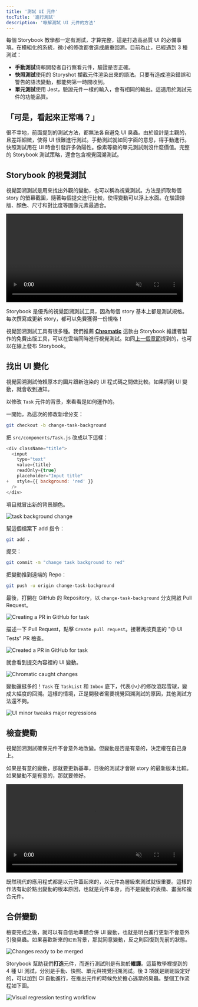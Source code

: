 ```yaml
---
title: '測試 UI 元件'
tocTitle: '進行測試'
description: '瞭解測試 UI 元件的方法'
---
```


每個 Storybook 教學都一定有測試，才算完整，這是打造高品質 UI 的必備事項。在模組化的系統，微小的修改都會造成嚴重回溯。目前為止，已經遇到 3 種測試：

- **手動測試**倚賴開發者自行察看元件，驗證是否正確。
- **快照測試**使用的 Storyshot 攔截元件渲染出來的語法。只要有造成渲染錯誤和警告的語法變動，都能夠第一時間收到。
- **單元測試**使用 Jest，驗證元件一樣的輸入，會有相同的輸出。這適用於測試元件的功能品質。

## 「可是，看起來正常嗎？」

很不幸地，前面提到的測試方法，都無法各自避免 UI 臭蟲。由於設計是主觀的，且差距細微，使得 UI 很難進行測試。手動測試就如同字面的意思，得手動進行。快照測試用在 UI 時會引發許多偽陽性。像素等級的單元測試則沒什麼價值。完整的 Storybook 測試策略，還會包含視覺回溯測試。

## Storybook 的視覺測試

視覺回溯測試是用來找出外觀的變動，也可以稱為視覺測試。方法是抓取每個 story 的螢幕截圖，隨著每個提交進行比較，使得變動可以浮上水面。在驗證排版、顏色、尺寸和對比度等圖像元素最適合。

<video autoPlay muted playsInline loop style="width:480px; margin: 0 auto;">
  <source
    src="/intro-to-storybook/visual-regression-testing.mp4"
    type="video/mp4"
  />
</video>

Storybook 是優秀的視覺回溯測試工具，因為每個 story 基本上都是測試規格。每次撰寫或更新 story，都可以免費獲得一份規格！

視覺回溯測試工具有很多種。我們推薦 [**Chromatic**](https://www.chromatic.com/) 這款由 Storybook 維護者製作的免費出版工具，可以在雲端同時進行視覺測試。如同[上一個章節](/intro-to-storybook/react/zh-TW/deploy/)提到的，也可以在線上發布 Storybook。

## 找出 UI 變化

視覺回溯測試倚賴原本的圖片跟新渲染的 UI 程式碼之間做比較。如果抓到 UI 變動，就會收到通知。

以修改 `Task` 元件的背景，來看看是如何運作的。

一開始，為這次的修改新增分支：

```bash
git checkout -b change-task-background
```

把 `src/components/Task.js` 改成以下這樣：

```diff:title=src/components/Task.js
<div className="title">
  <input
    type="text"
    value={title}
    readOnly={true}
    placeholder="Input title"
+   style={{ background: 'red' }}
  />
</div>
```

項目就冒出新的背景顏色。

![task background change](/intro-to-storybook/chromatic-task-change.png)

幫這個檔案下 add 指令：

```bash
git add .
```

提交：

```bash
git commit -m "change task background to red"
```

把變動推到遠端的 Repo：

```bash
git push -u origin change-task-background
```

最後，打開在 GitHub 的 Repository，以 `change-task-background` 分支開啟 Pull Request。

![Creating a PR in GitHub for task](/github/pull-request-background.png)

描述一下 Pull Request，點擊 `Create pull request`。接著再按頁底的 "🟡 UI Tests" PR 檢查。

![Created a PR in GitHub for task](/github/pull-request-background-ok.png)

就會看到提交內容裡的 UI 變動。

![Chromatic caught changes](/intro-to-storybook/chromatic-catch-changes.png)

變動還挺多的！`Task` 在 `TaskList` 和 `Inbox` 底下，代表小小的修改滾起雪球，變成大幅度的回溯。這樣的情境，正是開發者需要視覺回溯測試的原因，其他測試方法還不夠。

![UI minor tweaks major regressions](/intro-to-storybook/minor-major-regressions.gif)

## 檢查變動

視覺回溯測試確保元件不會意外地改變。但變動是否是有意的，決定權在自己身上。

如果是有意的變動，那就要更新基準，日後的測試才會跟 story 的最新版本比較。如果變動不是有意的，那就要修好。

<video autoPlay muted playsInline loop style="width:480px; margin: 0 auto;">
  <source
    src="/intro-to-storybook/website-workflow-review-merge-optimized.mp4"
    type="video/mp4"
  />
</video>

既然現代的應用程式都是以元件蓋起來的，以元件為層級來測試就很重要。這樣的作法有助於點出變動的根本原因，也就是元件本身，而不是變動的表徵、畫面和複合元件。

## 合併變動

檢查完成之後，就可以有自信地準備合併 UI 變動，也就是明白進行更新不會意外引發臭蟲。如果喜歡新來的`紅色`背景，那就同意變動，反之則回復到先前的狀態。

![Changes ready to be merged](/intro-to-storybook/chromatic-review-finished.png)

Storybook 幫助我們**打造**元件，而進行測試則是有助於**維護**。這篇教學裡提到的 4 種 UI 測試，分別是手動、快照、單元與視覺回溯測試。後 3 項就是剛剛設定好的，可以加到 CI 自動進行，在推出元件的時候免於擔心逃票的臭蟲。整個工作流程如下圖。

![Visual regression testing workflow](/intro-to-storybook/cdd-review-workflow.png)
